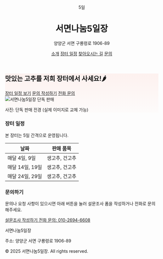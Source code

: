 <html lang="ko">
<head>
  <meta charset="utf-8" />
  <meta name="viewport" content="width=device-width,initial-scale=1" />
  <title>서면나눔5일장</title>
  <meta name="description" content="양양군 서면의 장터, 서면나눔5일장 농산물 직거래 페이지입니다." />
  <link href="https://unpkg.com/tailwindcss@^2/dist/tailwind.min.css" rel="stylesheet">
  <style>
    .hero-bg{background:linear-gradient(180deg, rgba(255,99,71,0.08), rgba(255,160,122,0.02));}
  </style>
</head>
<body class="font-sans text-gray-800 bg-gray-50">

  <!-- Header -->
  <header class="bg-white shadow-sm">
    <div class="max-w-6xl mx-auto px-4 py-4 flex items-center justify-between">
      <div class="flex items-center space-x-3">
        <div class="w-12 h-12 bg-red-500 rounded-md flex items-center justify-center text-white font-bold">5일</div>
        <div>
          <h1 class="text-lg font-semibold">서면나눔5일장</h1>
          <p class="text-xs text-gray-500">양양군 서면 구룡령로 1906-89</p>
        </div>
      </div>
      <nav class="space-x-4 text-sm">
        <a href="#about" class="hover:underline">소개</a>
        <a href="#schedule" class="hover:underline">장터 일정</a>
        <a href="#visit" class="hover:underline">찾아오시는 길</a>
        <a href="#contact" class="hover:underline">문의</a>
      </nav>
    </div>
  </header>

  <!-- Hero Section -->
  <section class="hero-bg py-12">
    <div class="max-w-6xl mx-auto px-4 grid md:grid-cols-2 gap-6 items-center">
      <div>
        <h2 class="text-3xl font-extrabold mb-2">맛있는 고추를 저희 장터에서 사세요!🌶</h2>
        <div class="flex space-x-3">
          <a href="#schedule" class="px-4 py-2 bg-red-500 text-white rounded shadow-sm">장터 일정 보기</a>
          <a href="https://forms.gle/h7DNUtKJ9b5EeR3CA" target="_blank"
             class="px-4 py-2 border border-gray-300 rounded hover:bg-gray-100">문의 작성하기</a>
          <a href="tel:01026946608"
             class="px-4 py-2 border border-gray-300 rounded hover:bg-gray-100">전화 문의</a>
        </div>
      </div>
      <div class="bg-white rounded-lg shadow-inner p-4">
        <img src="/assets/solo-market-placeholder.jpg" alt="서면나눔5일장 단독 판매" class="w-full h-56 object-cover rounded-md">
        <p class="text-xs text-gray-500 mt-2">사진: 단독 판매 전경 (실제 이미지로 교체 가능)</p>
      </div>
    </div>
  </section>

  <!-- Schedule Section -->
  <section id="schedule" class="bg-white py-8">
    <div class="max-w-6xl mx-auto px-4">
      <h3 class="text-2xl font-bold mb-4">장터 일정</h3>
      <p class="text-gray-600 mb-4">본 장터는 5일 간격으로 운영됩니다.</p>
      <div class="overflow-auto bg-gray-50 p-4 rounded">
        <table class="min-w-full text-sm text-left">
          <thead>
            <tr class="text-gray-600">
              <th class="p-2">날짜</th>
              <th class="p-2">판매 품목</th>
            </tr>
          </thead>
          <tbody>
            <tr class="border-t">
              <td class="p-2">매달 4일, 9일</td>
              <td class="p-2">생고추, 건고추</td>
            </tr>
            <tr class="border-t bg-white">
              <td class="p-2">매달 14일, 19일 </td>
              <td class="p-2">생고추, 건고추</td>
            </tr>
            <tr class="border-t bg-white">
              <td class="p-2">매달 24일, 29일</td>
              <td class="p-2">생고추, 건고추</td>
            </tr>
          </tbody>
        </table>
      </div>
    </div>
  </section>

  <!-- Contact / Survey Section -->
  <section id="contact" class="max-w-6xl mx-auto px-4 py-10 text-center">
    <h3 class="text-2xl font-bold mb-3">문의하기</h3>
    <p class="mb-4 text-gray-600">문의나 요청 사항이 있으시면 아래 버튼을 눌러 설문조사 폼을 작성하거나 전화로 문의해주세요.</p>
    <div class="flex flex-col md:flex-row justify-center gap-4">
      <a href="https://forms.gle/h7DNUtKJ9b5EeR3CA" target="_blank"
         class="px-6 py-3 bg-blue-600 text-white rounded shadow hover:bg-blue-700 transition">
        설문조사 작성하기
      </a>
      <a href="tel:01026946608"
         class="px-6 py-3 bg-green-600 text-white rounded shadow hover:bg-green-700 transition">
        전화 문의: 010-2694-6608
      </a>
    </div>
  </section>

  <!-- Footer -->
  <footer class="bg-gray-800 text-gray-200 py-6 mt-8">
    <div class="max-w-6xl mx-auto px-4 text-sm flex flex-col md:flex-row justify-between">
      <div>
        <p class="font-semibold">서면나눔5일장</p>
        <p class="text-xs">주소: 양양군 서면 구룡령로 1906-89</p>
      </div>
      <div class="text-xs text-gray-400">
        <p>© 2025 서면나눔5일장. All rights reserved.</p>
      </div>
    </div>
  </footer>

</body>
</html>
